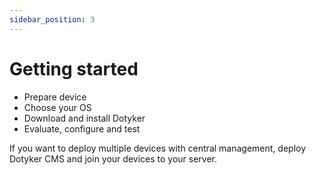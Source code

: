 ```yaml
---
sidebar_position: 3
---
```


# Getting started

- Prepare device
- Choose your OS
- Download and install Dotyker
- Evaluate, configure and test

If you want to deploy multiple devices with central management, deploy Dotyker CMS and join your devices to your server.
